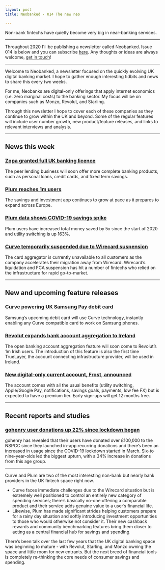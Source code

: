 ```yaml
---
layout: post
title: Neobanked - 014 The new neo

---
```


Non-bank fintechs have quietly become very big in near-banking services.

---

Throughout 2020 I'll be publishing a newsletter called Neobanked. Issue 014 is below and you can subscribe [here](https://neobanked.substack.com). Any thoughts or ideas are always welcome, [get in touch](murdo.connochie@gmail.com)!

---

Welcome to Neobanked, a newsletter focused on the quickly evolving UK digital banking market. I hope to gather enough interesting tidbits and news to share this every two weeks.

For me, Neobanks are digital-only offerings that apply internet economics (i.e. zero marginal costs) to the banking sector. My focus will be on companies such as Monzo, Revolut, and Starling. 

Through this newsletter I hope to cover each of these companies as they continue to grow within the UK and beyond. Some of the regular features will include user number growth, new product/feature releases, and links to relevant interviews and analysis.

---

## News this week

### [Zopa granted full UK banking licence](https://blog.zopa.com/2020/06/24/zopa-launches-new-digital-bank-offering-consumers-a-compelling-alternative-when-they-need-it-most/)
The peer lending business will soon offer more complete banking products, such as personal loans, credit cards, and fixed term savings. 

### [Plum reaches 1m users](https://twitter.com/withplum/status/1275396323961974785?s=20)
The savings and investment app continues to grow at pace as it prepares to expand across Europe.

### [Plum data shows COVID-19 savings spike](https://www.uktech.news/news/plum-data-reveals-uk-consumer-savings-rise-by-5x-within-the-first-half-of-2020-20200616)
Plum users have increased total money saved by 5x since the start of 2020 and utility switching is up 163%.

### [Curve temporarily suspended due to Wirecard suspension](https://community.curve.app/t/wirecard-updates/22539)
The card aggregator is currently unavailable to all customers as the company accelerates their migration away from Wirecard. Wirecard’s liquidation and FCA suspension has hit a number of fintechs who relied on the infrastructure for rapid go-to-market.  

---

## New and upcoming feature releases

### [Curve powering UK Samsung Pay debit card](https://techcrunch.com/2020/06/24/samsung-pay-card-powered-by-curve/)
Samsung’s upcoming debit card will use Curve technology, instantly enabling any Curve compatible card to work on Samsung phones.

### [Revolut expands bank account aggregation to Ireland](https://techcrunch.com/2020/06/16/revolut-expands-bank-account-aggregation-to-ireland/)
The open banking account aggregation feature will soon come to Revolut’s 1m Irish users. The introduction of this feature is also the first time TrueLayer, the account connecting infrastructure provider, will be used in Ireland. 

### [New digital-only current account, Frost, announced](https://frost.app/)
The account comes with all the usual benefits (utility switching, Apple/Google Pay, notifications, savings goals, payments, low fee FX) but is expected to have a premium tier. Early sign-ups will get 12 months free.

---

## Recent reports and studies

### [gohenry user donations up 22% since lockdown began](https://www.innovatefinance.com/news/socially-conscious-gen-z-are-giving-more-than-ever-before/)
gohenry has revealed that their users have donated over £100,000 to the NSPCC since they launched in-app recurring donations and there’s been an increased in usage since the COVID-19 lockdown started in March. Six-to nine-year-olds led the biggest upturn, with a 34% increase in donations from this age group.

---

Curve and Plum are two of the most interesting non-bank but nearly bank providers in the UK fintech space right now. 
- Curve faces immediate challenges due to the Wirecard situation but is extremely well positioned to control an entirely new category of spending services; there’s basically no-one offering a comparable product and their service adds genuine value to a user’s financial life.
- Likewise, Plum has made significant strides helping customers prepare for a rainy day situation and softly introducing investment opportunities to those who would otherwise not consider it. Their new cashback rewards and community benchmarking features bring them closer to acting as a central financial hub for savings and spending.

There’s been talk over the last few years that the UK digital banking space was beginning to mature - with Revolut, Starling, and Monzo owning the space and little room for new entrants. But the next breed of financial tools is completely re-thinking the core needs of consumer savings and spending. 